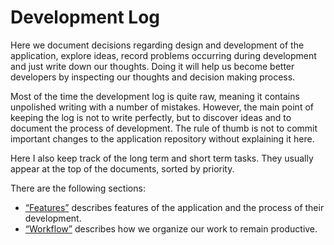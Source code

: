 # Development Log

Here we document decisions regarding design and development of the application, explore ideas, record problems occurring during development and just write down our thoughts. Doing it will help us become better developers by inspecting our thoughts and decision making process.

Most of the time the development log is quite raw, meaning it contains unpolished writing with a number of mistakes. However, the main point of keeping the log is not to write perfectly, but to discover ideas and to document the process of development. The rule of thumb is not to commit important changes to the application repository without explaining it here.

Here I also keep track of the long term and short term tasks. They usually appear at the top of the documents, sorted by priority.

There are the following sections:

- [“Features”](features/README.md) describes features of the application and the process of their development.
- [“Workflow”](Workflow.md) describes how we organize our work to remain productive.
